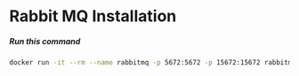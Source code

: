 # Rabbit MQ Installation

##### Run this command
```sh
docker run -it --rm --name rabbitmq -p 5672:5672 -p 15672:15672 rabbitmq:3.10-management


```